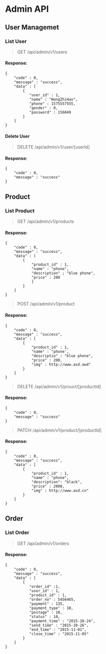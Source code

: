 # Admin API
## User Managemet 
### List User

> GET /api/admin/v1/users

#### Response:
```
{
    "code" : 0,
    "message" : "success",
    "data" : [
        {
           "user_id" : 1,
           "name" : "WangZhiHao",
           "phone" : 1575557555,
           "gender" : 0,
           "password" : 156849
        }   
    ]
}

```

#### Delete User

> DELETE /api/admin/v1/user/[userId]

#### Response:
```
{
    "code" : 0,
    "message" : "success"
}

```

## Product
### List Product

> GET /api/admin/v1/products

#### Response:
```
{
    "code" : 0,
    "message" : "success",
    "data" : [
        {
            "product_id" : 1,
            "name" : "phone",
            "description" ; "blue phone",
            "price" : 200
            ]
        }
    ]
}

```

> POST /api/admin/v1/product

#### Response:
```
{
    "code" : 0,
    "message" : "success",
    "data" : [
        {
            "product_id" : 1,
            "name" : "phone',
            "descriptio" : "blue phone",
            "price" : 200,
            "img" : http://www.asd.awd"
        }
    ]    
}

```

> DELETE /api/admin/v1/prouct/[productId]

#### Response:
```
{
    "code" : 0,
    "message" : "success"
}

```

> PATCH /api/admin/v1/product/[productId]

#### Response:
```
{
    "code" : 0,
    "message" : "success",
    "data" : [
        {
            "product_id" : 1,
            "name" : "phone",
            "description": "black",
            "price" : 2000,
            "img" : http://www.asd.cn"
        }
    ]
}

```

## Order
### List Order

> GET /api/admin/v1/orders

#### Response:
```
{
    "code" : 0,
    "message" : "success",
    "data" : [
        {
           "order_id" :1,
           "user_id" : 1,
           "product_id" : 1,
           "order_no" : 5456465,
           "payment" : 135,
           "payment_type" : 10,
           "postage" : 10,
           "status" : 10,
           "payment_time" : "2015-10-24",
           "send_time" : "2015-10-26",
           "end_time" : "2015-11-01",
           "close_time" : "2015-11-05"
        } 
    ]
}

```
